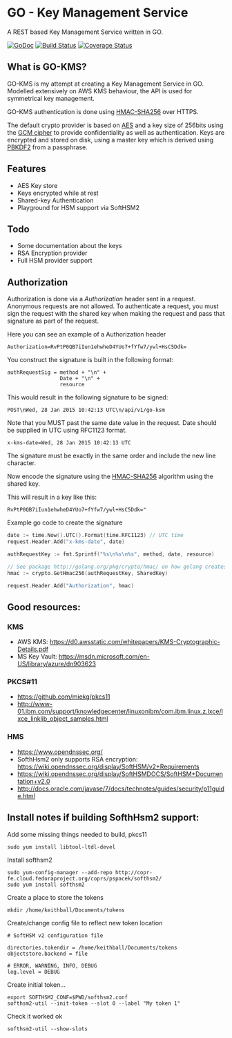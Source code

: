# GO - Key Management Service

A REST based Key Management Service written in GO.

[![GoDoc](https://godoc.org/github.com/Inflatablewoman/go-kms?status.svg)](https://godoc.org/github.com/Inflatablewoman/go-kms)
[![Build Status](https://travis-ci.org/Inflatablewoman/go-kms.svg)](https://travis-ci.org/Inflatablewoman/go-kms)
[![Coverage Status](https://coveralls.io/repos/Inflatablewoman/go-kms/badge.svg?branch=master)](https://coveralls.io/r/Inflatablewoman/go-kms?branch=master)

## What is GO-KMS?

GO-KMS is my attempt at creating a Key Management Service in GO.  Modelled extensively on AWS KMS behaviour, the API is used for symmetrical key management.  

GO-KMS authentication is done using [HMAC-SHA256](http://en.wikipedia.org/wiki/Hash-based_message_authentication_code) over HTTPS.  

The default crypto provider is based on [AES](http://en.wikipedia.org/wiki/Advanced_Encryption_Standard) and a key size of 256bits using the [GCM cipher](http://en.wikipedia.org/wiki/Galois/Counter_Mode) to provide confidentiality as well as authentication.  Keys are encrypted and stored on disk, using a master key which is derived using [PBKDF2](http://en.wikipedia.org/wiki/PBKDF2) from a passphrase.

## Features

- AES Key store
- Keys encrypted while at rest
- Shared-key Authentication
- Playground for HSM support via SoftHSM2

## Todo

- Some documentation about the keys
- RSA Encryption provider
- Full HSM provider support 

## Authorization

Authorization is done via a *Authorization* header sent in a request.  Anonymous requests are not allowed.  To authenticate a request, you must sign the request with the shared key when making the request and pass that signature as part of the request.  

Here you can see an example of a Authorization header
```
Authorization=RvPtP0QB7iIun1ehwheD4YUo7+fYfw7/ywl+HsC5Ddk=
```

You construct the signature is built in the following format:

```
authRequestSig = method + "\n" +
                 Date + "\n" +
                 resource
```

This would result in the following signature to be signed:

```
POST\nWed, 28 Jan 2015 10:42:13 UTC\n/api/v1/go-ksm
```

Note that you MUST past the same date value in the request.  Date should be supplied in UTC using RFC1123 format.

```
x-kms-date=Wed, 28 Jan 2015 10:42:13 UTC
```

  The signature must be exactly in the same order and include the new line character.  

Now encode the signature using the [HMAC-SHA256](http://en.wikipedia.org/wiki/Hash-based_message_authentication_code) algorithm using the shared key.

This will result in a key like this:
```
RvPtP0QB7iIun1ehwheD4YUo7+fYfw7/ywl+HsC5Ddk="
```

Example go code to create the signature

```go
date := time.Now().UTC().Format(time.RFC1123) // UTC time
request.Header.Add("x-kms-date", date)

authRequestKey := fmt.Sprintf("%s\n%s\n%s", method, date, resource)

// See package http://golang.org/pkg/crypto/hmac/ on how golang creates hmacs
hmac := crypto.GetHmac256(authRequestKey, SharedKey)  

request.Header.Add("Authorization", hmac)
```

## Good resources:

### KMS

- AWS KMS: https://d0.awsstatic.com/whitepapers/KMS-Cryptographic-Details.pdf
- MS Key Vault: https://msdn.microsoft.com/en-US/library/azure/dn903623

### PKCS#11

- https://github.com/miekg/pkcs11
- http://www-01.ibm.com/support/knowledgecenter/linuxonibm/com.ibm.linux.z.lxce/lxce_linklib_object_samples.html

### HMS

- https://www.opendnssec.org/
- SofthHsm2 only supports RSA encryption: https://wiki.opendnssec.org/display/SoftHSM/v2+Requirements
- https://wiki.opendnssec.org/display/SoftHSMDOCS/SoftHSM+Documentation+v2.0
- http://docs.oracle.com/javase/7/docs/technotes/guides/security/p11guide.html

## Install notes if building SofthHsm2 support:

Add some missing things needed to build, pkcs11

```
sudo yum install libtool-ltdl-devel
```

Install softhsm2
```
sudo yum-config-manager --add-repo http://copr-fe.cloud.fedoraproject.org/coprs/pspacek/softhsm2/
sudo yum install softhsm2
```

Create a place to store the tokens

```
mkdir /home/keithball/Documents/tokens
```

Create/change config file to reflect new token location

```
# SoftHSM v2 configuration file

directories.tokendir = /home/keithball/Documents/tokens
objectstore.backend = file

# ERROR, WARNING, INFO, DEBUG
log.level = DEBUG
```

Create initial token...

```
export SOFTHSM2_CONF=$PWD/softhsm2.conf
softhsm2-util --init-token --slot 0 --label "My token 1"
```

Check it worked ok

```
softhsm2-util --show-slots
```
